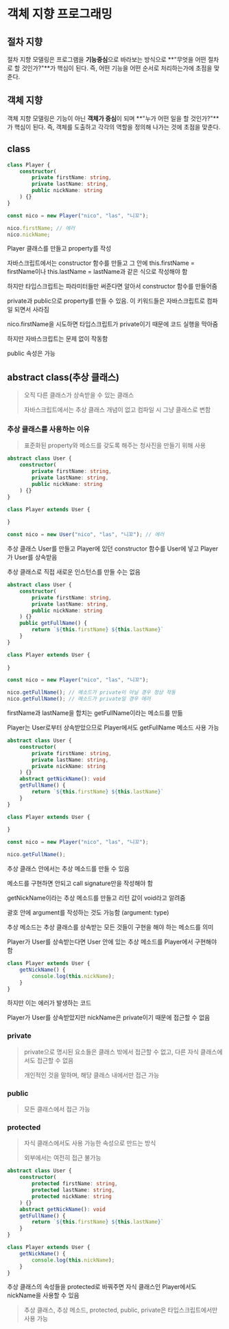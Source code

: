 # 객체 지향 프로그래밍

## 절차 지향

절차 지향 모델링은 프로그램을 **기능중심**으로 바라보는 방식으로 **"무엇을 어떤 절차로 할 것인가?"**가 핵심이 된다. 즉, 어떤 기능을 어떤 순서로 처리하는가에 초점을 맞춘다.



## 객체 지향

객체 지향 모델링은 기능이 아닌 **객체가 중심**이 되며 **"누가 어떤 일을 할 것인가?"**가 핵심이 된다. 즉, 객체를 도출하고 각각의 역할을 정의해 나가는 것에 초점을 맞춘다.



## class

```ts
class Player {
    constructor(
        private firstName: string,
        private lastName: string,
        public nickName: string
    ) {}
}

const nico = new Player("nico", "las", "니꼬");

nico.firstName; // 에러
nico.nickName;
```

Player 클래스를 만들고 property를 작성

자바스크립트에서는 constructor 함수를 만들고 그 안에 this.firstName = firstName이나 this.lastName = lastName과 같은 식으로 작성해야 함

하지만 타입스크립트는 파라미터들만 써준다면 알아서 constructor 함수를 만들어줌

private과 public으로 property를 만들 수 있음. 이 키워드들은 자바스크립트로 컴파일 되면서 사라짐



nico.firstName을 시도하면 타입스크립트가 private이기 때문에 코드 실행을 막아줌

하지만 자바스크립트는 문제 없이 작동함

public 속성은 가능



## abstract class(추상 클래스)

> 오직 다른 클래스가 상속받을 수 있는 클래스
>
> 자바스크립트에서는 추상 클래스 개념이 없고 컴파일 시 그냥 클래스로 변함



### 추상 클래스를 사용하는 이유

> 표준화된 property와 메소드를 갖도록 해주는 청사진을 만들기 위해 사용



```ts
abstract class User {
    constructor(
        private firstName: string,
        private lastName: string,
        public nickName: string
    ) {}
}

class Player extends User {
    
}

const nico = new User("nico", "las", "니꼬"); // 에러
```

추상 클래스 User를 만들고 Player에 있던 constructor 함수를 User에 넣고 Player가 User를 상속받음

추상 클래스로 직접 새로운 인스턴스를 만들 수는 없음



```ts
abstract class User {
    constructor(
        private firstName: string,
        private lastName: string,
        public nickName: string
    ) {}
    public getFullName() {
        return `${this.firstName} ${this.lastName}`
    }
}

class Player extends User {
    
}

const nico = new Player("nico", "las", "니꼬");

nico.getFullName(); // 메소드가 private이 아닐 경우 정상 작동
nico.getFullName(); // 메소드가 private일 경우 에러
```

firstName과 lastName을 합치는 getFullName이라는 메소드를 만듦

Player는 User로부터 상속받았으므로 Player에서도 getFullName 메소드 사용 가능



```ts
abstract class User {
    constructor(
        private firstName: string,
        private lastName: string,
        private nickName: string
    ) {}
    abstract getNickName(): void
    getFullName() {
        return `${this.firstName} ${this.lastName}`
    }
}

class Player extends User {
    
}

const nico = new Player("nico", "las", "니꼬");

nico.getFullName();
```

추상 클래스 안에서는 추상 메소드를 만들 수 있음

메소드를 구현하면 안되고 call signature만을 작성해야 함



getNickName이라는 추상 메소드를 만들고 리턴 값이 void라고 알려줌

괄호 안에 argument를 작성하는 것도 가능함 (argument: type)



추상 메소드는 추상 클래스를 상속받는 모든 것들이 구현을 해야 하는 메소드를 의미

Player가 User를 상속받는다면 User 안에 있는 추상 메소드를 Player에서 구현해야 함

```ts
class Player extends User {
    getNickName() {
        console.log(this.nickName);
    }
}
```

하지만 이는 에러가 발생하는 코드

Player가 User를 상속받았지만 nickName은 private이기 때문에 접근할 수 없음



### private

> private으로 명시된 요소들은 클래스 밖에서 접근할 수 없고, 다른 자식 클래스에서도 접근할 수 없음
>
> 개인적인 것을 말하며, 해당 클래스 내에서만 접근 가능



### public

> 모든 클래스에서 접근 가능



### protected

> 자식 클래스에서도 사용 가능한 속성으로 만드는 방식
>
> 외부에서는 여전히 접근 불가능

```ts
abstract class User {
    constructor(
        protected firstName: string,
        protected lastName: string,
        protected nickName: string
    ) {}
    abstract getNickName(): void
    getFullName() {
        return `${this.firstName} ${this.lastName}`
    }
}

class Player extends User {
    getNickName() {
        console.log(this.nickName);
    }
}
```

추상 클래스의 속성들을 protected로 바꿔주면 자식 클래스인 Player에서도 nickName을 사용할 수 있음



> 추상 클래스, 추상 메소드, protected, public, private은 타입스크립트에서만 사용 가능